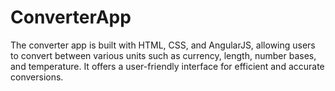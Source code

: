 # ConverterApp
The converter app is built with HTML, CSS, and AngularJS, allowing users to convert between various units such as currency, length, number bases, and temperature. It offers a user-friendly interface for efficient and accurate conversions.
